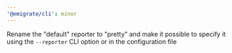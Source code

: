 ```yaml
---
'@emigrate/cli': minor
---
```


Rename the "default" reporter to "pretty" and make it possible to specify it using the `--reporter` CLI option or in the configuration file
